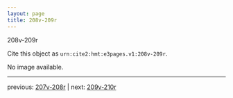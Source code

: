 ```yaml
---
layout: page
title: 208v-209r
---
```


208v-209r

Cite this object as `urn:cite2:hmt:e3pages.v1:208v-209r`.

No image available. 



---

previous: [207v-208r](../207v-208r/) | next: [209v-210r](../209v-210r/)